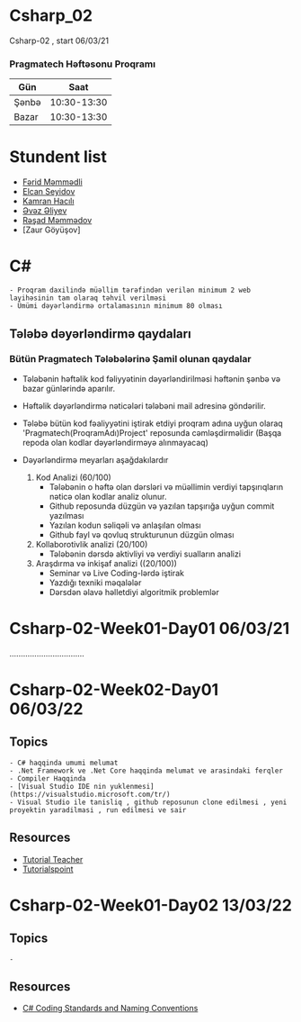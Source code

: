 # Csharp_02
Csharp-02 , start  06/03/21

### Pragmatech Həftəsonu Proqramı

| Gün  | Saat |
| ------------- | ------------- |
| Şənbə  | 10:30-13:30  | 
| Bazar  | 10:30-13:30  |

# Stundent list
- [Fərid Məmmədli](https://github.com/Ferid-Memmedli/PragmatechCsharpProject)
- [Elcan Seyidov](https://github.com/Elcan-code/PragmatechCsharpProject.git)
- [Kamran Hacılı](https://github.com/KHajili98/PragmatechCsharpProject)
- [Əvəz Əliyev](https://github.com/aliyev1997/PragmatechCsharpProject)
- [Rəşad Məmmədov](https://github.com/rashadmemmedov/PragmatechCsharpProject.git)
- [Zaur Göyüşov]


# C#
    - Proqram daxilində müəllim tərəfindən verilən minimum 2 web layihəsinin tam olaraq təhvil verilməsi
    - Ümümi dəyərləndirmə ortalamasının minimum 80 olması

## Tələbə dəyərləndirmə qaydaları
### Bütün Pragmatech Tələbələrinə Şamil olunan qaydalar
- Tələbənin həftəlik kod fəliyyətinin dəyərləndirilməsi həftənin şənbə və bazar günlərində aparılır.
- Həftəlik dəyərləndirmə nəticələri tələbəni mail adresinə göndərilir.
- Tələbə bütün kod fəaliyyətini iştirak etdiyi proqram adına uyğun olaraq 'Pragmatech(ProqramAdı)Project' reposunda cəmləşdirməlidir (Başqa repoda olan kodlar dəyərləndirməyə alınmayacaq)
- Dəyərləndirmə meyarları aşağdakılardır

    1. Kod Analizi (60/100)
        - Tələbənin o həftə olan dərsləri və müəllimin verdiyi tapşırıqların nəticə olan kodlar analiz olunur. 
        - Github reposunda düzgün və yazılan tapşırığa uyğun commit yazılması
        - Yazılan kodun səliqəli və anlaşılan olması
        - Github fayl və qovluq strukturunun düzgün olması
    2. Kollaborotivlik analizi (20/100)
        - Tələbənin dərsdə aktivliyi və verdiyi sualların analizi
    3. Araşdırma və inkişaf analizi ((20/100))
        - Seminar və Live Coding-lərdə iştirak
        - Yazdığı texniki məqalələr
        - Dərsdən əlavə həlletdiyi algoritmik problemlər

# Csharp-02-Week01-Day01 06/03/21
.................................

# Csharp-02-Week02-Day01 06/03/22

## Topics
    - C# haqqinda umumi melumat
    - .Net Framework ve .Net Core haqqinda melumat ve arasindaki ferqler
    - Compiler Haqqinda
    - [Visual Studio IDE nin yuklenmesi](https://visualstudio.microsoft.com/tr/)
    - Visual Studio ile tanisliq , github reposunun clone edilmesi , yeni proyektin yaradilmasi , run edilmesi ve sair

## Resources
- [Tutorial Teacher](https://www.tutorialsteacher.com/csharp/csharp-tutorials)
- [Tutorialspoint](https://www.tutorialspoint.com/csharp/index.htm)


# Csharp-02-Week01-Day02 13/03/22

## Topics
    - 

## Resources
- [C# Coding Standards and Naming Conventions](https://github.com/ktaranov/naming-convention/blob/master/C%23%20Coding%20Standards%20and%20Naming%20Conventions.md)
